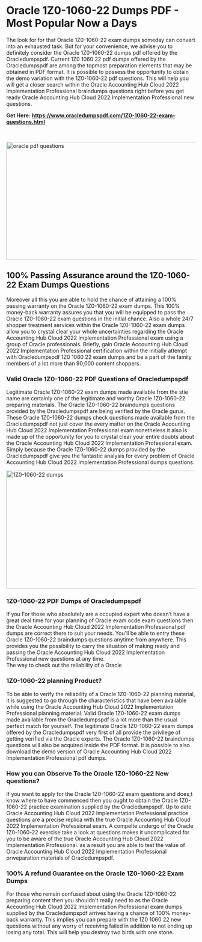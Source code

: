 <h1>Oracle 1Z0-1060-22 Dumps PDF - Most Popular Now a Days</h1>
<p>The look for for that Oracle 1Z0-1060-22 exam dumps someday can convert into an exhausted task. But for your convenience, we advise you to definitely consider the Oracle 1Z0-1060-22 dumps pdf offered by the Oracledumpspdf. Current 1Z0 1060 22 pdf dumps offered by the Oracledumpspdf are among the topmost preparation elements that may be obtained in PDF format. It is possible to possess the opportunity to obtain the demo variation with the 1Z0-1060-22 pdf questions. This will help you will get a closer search within the Oracle Accounting Hub Cloud 2022 Implementation Professional braindumps questions right before you get ready Oracle Accounting Hub Cloud 2022 Implementation Professional new questions.</p>
<p><strong>Get Here: <a href="https://www.oracledumpspdf.com/1Z0-1060-22-exam-questions.html">https://www.oracledumpspdf.com/1Z0-1060-22-exam-questions.html</a></strong></p>
<p>&nbsp;</p>
<p><span style="font-weight: 400;"><img style="display: block; margin-left: auto; margin-right: auto;" src="https://i.ibb.co/RCKYBmz/digital-marketing-Made-with-Poster-My-Wall.jpg" alt="oracle pdf questions" width="850" height="314" /></span></p>
<h2><strong>100% Passing Assurance around the 1Z0-1060-22 Exam Dumps Questions</strong></h2>
<p>Moreover all this you are able to hold the chance of attaining a 100% passing warranty on the Oracle 1Z0-1060-22 exam dumps. This 100% money-back warranty assures you that you will be equipped to pass the Oracle 1Z0-1060-22 exam questions in the initial chance. Also a whole 24/7 shopper treatment services within the Oracle 1Z0-1060-22 exam dumps allow you to crystal clear your whole uncertainties regarding the Oracle Accounting Hub Cloud 2022 Implementation Professional exam using a group of Oracle professionals. Briefly, gain Oracle Accounting Hub Cloud 2022 Implementation Professional certification within the initially attempt with Oracledumpspdf 1Z0 1060 22 exam dumps and be a part of the family members of a lot more than 90,000 content shoppers.</p>
<h3><strong>Valid Oracle 1Z0-1060-22 PDF Questions of Oracledumpspdf</strong></h3>
<p>Legitimate Oracle 1Z0-1060-22 exam dumps made available from the stie name are certainly one of the legitimate and worthy Oracle 1Z0-1060-22 preparing materials. The Oracle 1Z0-1060-22 braindumps questions provided by the Oracledumpspdf are being verified by the Oracle gurus. These Oracle 1Z0-1060-22 dumps check questions made available from the Oracledumpspdf not just cover the every matter on the Oracle Accounting Hub Cloud 2022 Implementation Professional exam nonetheless it also is made up of the opportunity for you to crystal clear your entire doubts about the Oracle Accounting Hub Cloud 2022 Implementation Professional exam. Simply because the Oracle 1Z0-1060-22 dumps provided by the Oracledumpspdf give you the fantastic analysis for every problem of Oracle Accounting Hub Cloud 2022 Implementation Professional dumps questions.</p>
<p><a href="https://www.oracledumpspdf.com/1Z0-1060-22-exam-questions.html"><span style="font-weight: 400;"><img style="display: block; margin-left: auto; margin-right: auto;" src="https://i.ibb.co/zfVYYs0/Digital-Marketing-Agency-Made-with-Poster-My-Wall-1.jpg" alt="1Z0-1060-22 dumps" width="850" height="314" /></span></a></p>
<h3><strong>1Z0-1060-22 PDF Dumps of Oracledumpspdf</strong></h3>
<p>If you For those who absolutely are a occupied expert who doesn&rsquo;t have a great deal time for your planning of Oracle exam ocde exam questions then the Oracle Accounting Hub Cloud 2022 Implementation Professional pdf dumps are correct there to suit your needs. You'll be able to entry these Oracle 1Z0-1060-22 braindumps questions anytime from anywhere. This provides you the possibility to carry the situation of making ready and passing the Oracle Accounting Hub Cloud 2022 Implementation Professional new questions at any time.<br />The way to check out the reliability of a Oracle</p>
<h3>1Z0-1060-22 planning Product?</h3>
<p>To be able to verify the reliability of a Oracle 1Z0-1060-22 planning material, it is suggested to go through the characteristics that have been available while using the Oracle Accounting Hub Cloud 2022 Implementation Professional planning material. Valid Oracle 1Z0-1060-22 exam dumps made available from the Oracledumpspdf is a lot more than the usual perfect match for yourself. The legitimate Oracle 1Z0-1060-22 exam dumps offered by the Oracledumpspdf very first of all provide the privilege of getting verified via the Oracle experts. The Oracle 1Z0-1060-22 braindumps questions will also be acquired inside the PDF format. It is possible to also download the demo version of Oracle Accounting Hub Cloud 2022 Implementation Professional pdf dumps.</p>
<h3>How you can Observe To the Oracle 1Z0-1060-22 New questions?</h3>
<p>If you want to apply for the Oracle 1Z0-1060-22 exam questions and does;t know where to have commenced then you ought to obtain the Oracle 1Z0-1060-22 practice examination supplied by the Oracledumpspdf. Up to date Oracle Accounting Hub Cloud 2022 Implementation Professional practice questions are a precise replica with the true Oracle Accounting Hub Cloud 2022 Implementation Professional exam. A compelte undergo of the Oracle 1Z0-1060-22 exercise take a look at questions makes it uncomplicated for you to be aware of the true Oracle Accounting Hub Cloud 2022 Implementation Professional. as a result you are able to test the value of Oracle Accounting Hub Cloud 2022 Implementation Professional prweparation materials of Oracledumpspdf.</p>
<h3><strong>100% A refund Guarantee on the Oracle 1Z0-1060-22 Exam Dumps</strong></h3>
<p>For those who remain confused about using the Oracle 1Z0-1060-22 preparing content then you shouldn't really need to as the Oracle Accounting Hub Cloud 2022 Implementation Professional exam dumps supplied by the Oracledumpspdf arrives having a chance of 100% money-back warranty. This implies you can prepare with the 1Z0 1060 22 new questions without any worry of receiving failed in addition to not ending up losing any total. This will help you destroy two birds with one stone.</p>

